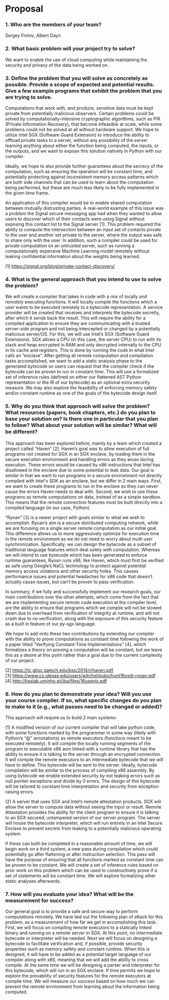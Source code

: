 # Proposal

### 1. Who are the members of your team?
Sergey Frolov, Albert Dayn

### 2. What basic problem will your project try to solve?
We want to enable the use of cloud computing while maintaining the security and privacy of the data being worked on.

### 3. Define the problem that you will solve as concretely as possible. Provide a scope of expected and potential results. Give a few example programs that exhibit the problem that you are trying to solve.
Computations that work with, and produce, sensitive data must be kept private from potentially malicious observers.
Certain problems could be solved by computationally-intensive cryptographic algorithms, such as PIR (Private Information Recovery), that become infeasible at scale, while some problems could not be solved at all without hardware support.
We hope to utilize Intel SGX (Software Guard Extension) to introduce the ability to offload private tasks to a server, without any possibility of the server learning anything about either the function being computed, the inputs, or the outputs, and we want to expose this solution natively in Python with our compiler.

Ideally, we hope to also provide further guarantees about the secrecy of the computation, such as ensuring the operation will be constant time, and potentially protecting against inconsistent memory access patterns which are both side channels that can be used to learn about the computation being performed, but these are much less likely to be fully implemented in the given time frame.

An application of this compiler would be to enable shared computation between mutually distrusting parties.
A real-world example of this issue was a problem the Signal secure messaging app had when they wanted to allow users to discover which of their contacts were using Signal without exposing this contact list to the Signal server [1].
This problem required the ability to compute the intersection between an input set of contacts private to the user and another set private to the server, where the output was safe to share only with the user.
In addition, such a compiler could be used for private computation on an untrusted server, such as running a computationally expensive Machine Learning model remotely without leaking confidential information about the weights being learned.

[1] https://signal.org/blog/private-contact-discovery/ 

### 4. What is the general approach that you intend to use to solve the problem?
We will create a compiler that takes in code with a mix of locally and remotely executing functions.
It will locally compile the functions which a user wants to be executed remotely to a bytecode representation.
A service provider will be created that receives and interprets the bytecode secretly, after which it sends back the result.
This will require the ability for a compiled application to ensure they are communicating with a trusted server-side program and not being intercepted or changed by a potentially malicious server/OS.
For this, we will use Intel’s SGX (Software Guard Extensions). SGX allows a CPU (in this case, the server CPU) to run with its stack and heap encrypted in RAM and only decrypted internally to the CPU in its cache and registers.
This is done by running the code in what Intel calls an “enclave”.
After getting all remote computation and compilation tasks accomplished, we want to add a static analysis phase to the generated bytecode so users can request that the compiler check if the bytecode can be proven to run in constant time.
This will use a formalized set of inference rules (defined on either our flattened AST Python representation or the IR of our bytecode) as an optional extra security measure. We may also explore the feasibility of enforcing memory safety and/or constant runtime as one of the goals of the bytecode design itself.

### 5. Why do you think that approach will solve the problem? What resources (papers, book chapters, etc.) do you plan to base your solution on? Is there one in particular that you plan to follow? What about your solution will be similar? What will be diﬀerent?
This approach has been explored before, mainly by a team which created a project called “Haven” [2].
Haven’s goal was to allow execution of full programs not created for SGX in an SGX enclave, by loading them in the secure execution environment and handling errors as they arose during execution.
These errors would be caused by x86 instructions that Intel has disallowed in the enclave due to some potential to leak data.
Our goal is similar in that we want to run programs in a secure environment not directly compiled with Intel's SDK as an enclave, but we differ in 2 main ways.
First, we want to create these programs to run in the enclave so they can never cause the errors Haven needs to deal with.
Second, we wish to use these programs as remote computations on data, instead of as a simple sandbox. This means that the remote connection features must be built directly into a compiled language (in our case, Python).

“Ryoan” [3] is a newer project with goals similar to what we wish to accomplish. Ryoan’s aim is a secure distributed computing network, while we are focusing on a single server remote computation as our initial goal.
This difference allows us to more aggressively optimize for execution time in the remote environment as we do not need to worry about multi user synchronization. 
Specifically, we can design the bytecode as a subset of traditional language features which deal solely with computation.
Whereas we will intend to use bytecode which has been generated to enforce runtime guarantees, Ryoan runs x86, like Haven, which must first be verified as safe using Google’s NaCL technology to protect against potential memory access violations and other security holes.
This causes performance issues and potential headaches for x86 code that doesn’t actually cause issues, but can’t be proven to pass verification.

In summary, if we fully and successfully implement our research goals, our main contributions over the other attempts, which come from the fact that we are implementing secure remote code execution at the compiler level, are the ability to ensure that programs which we compile will not be slowed down due to overhead from verification of integrity at runtime, and will not crash due to no verification, along with the exposure of this security feature as a built in feature of our py-sgx language.

We hope to add onto these two contributions by extending our compiler with the ability to prove computations as constant time following the work of a paper titled “Verifying Constant-Time Implementations” [4], which formalizes a theory on proving a computation will be constant, but we leave this as a desire at this point rather than a goal due to the current complexity of our project.

[2] https://tc.gtisc.gatech.edu/bss/2014/r/haven.pdf  
[3] https://www.cs.utexas.edu/users/witchel/pubs/hunt16osdi-ryoan.pdf  
[4] http://haslab.uminho.pt/jba/files/16usenix.pdf

### 6. How do you plan to demonstrate your idea? Will you use your course compiler. If so, what specific changes do you plan to make to it (e.g., what passes need to be changed or added)?
This approach will require us to build 2 main systems:

(1) A modified version of our current compiler that will take python code, with some functions marked by the programmer in some way (likely with Python’s “@” annotations) as remote executors (functions meant to be executed remotely).
It will compile the locally running segments of the program to executable x86 asm linked with a runtime library that has the ability to ensure it is talking to the server through an encrypted connection.
It will compile the remote executors to an intermediate bytecode that we will have to define.
This bytecode will be sent to the server.
Ideally, bytecode compilation will be similar to the process of compiling x86 assembly.
By using bytecode we enable extended security by not leaking errors such as null pointer exceptions and divide by 0 errors.
The design of this bytecode will be tailored to constant time interpretation and security from exception raising errors.

(2) A server that uses SGX and Intel’s remote attestation products.
SGX will allow the server to compute data without seeing the input or result.
Remote Attestation provides the ability for the client program to ensure it is talking to an SGX secured, untampered version of our server program.
The server will house the bytecode interpreter, which will run entirely in an Intel Secure Enclave to prevent secrets from leaking to a potentially malicious operating system.

If these can both be completed in a reasonable amount of time, we will begin work on a third system, a new pass during compilation which could potentially go after flattening or after instruction selection.
This pass will have the purpose of ensuring that all functions marked as constant time can be proven to be constant.
We will create a set of inference rules based on prior work on this problem which can be used to constructively prove if a set of statements will be constant time.
We will explore formalizing other static analyses afterwards.

### 7. How will you evaluate your idea? What will be the measurement for success?
Our general goal is to provide a safe and secure way to perform computations remotely.
We have laid out the following plan of attack for this problem, as a measurement of how far we get in accomplishing this task:
First, we will focus on compiling remote executors to a statically linked binary and running on a remote server in SGX.
At this point, no intermediate bytecode or interpreter will be needed.
Next we will focus on designing a bytecode to facilitate verification and, if possible, provide security properties such as memory safety and constant runtime.
When this is designed, it will have to be added as a potential target language of our compiler along with x86, meaning that we will add the ability to cross compile.
At the same time we will be designing a parser and interpreter for this bytecode, which will run in an SGX enclave.
If time permits we hope to explore the provability of security features for the remote executors at compile time.
We will measure our success based on how much we can prevent the remote environment from learning about the information being computed.
